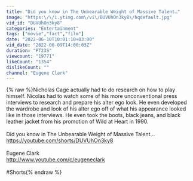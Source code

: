 ```yaml
---
title: "Did you know in The Unbearable Weight of Massive Talent…"
image: "https:\/\/i.ytimg.com\/vi\/DUVUhOn3ky8\/hqdefault.jpg"
vid_id: "DUVUhOn3ky8"
categories: "Entertainment"
tags: ["movie","fact","film"]
date: "2022-06-10T10:01:10+03:00"
vid_date: "2022-06-09T14:00:03Z"
duration: "PT23S"
viewcount: "19771"
likeCount: "1354"
dislikeCount: ""
channel: "Eugene Clark"
---
```

{% raw %}Nicholas Cage actually had to do research on how to play himself. Nicolas had to watch some of his more unconventional press interviews to research and prepare his alter ego look. He even developed the wardrobe and look of his alter ego off of what his appearance looked like in those interviews. He even took the boots, black jeans, and black leather jacket from his promotion of Wild at Heart in 1990.<br /><br />Did you know in The Unbearable Weight of Massive Talent…<br /><a rel="nofollow" target="blank" href="https://youtube.com/shorts/DUVUhOn3ky8">https://youtube.com/shorts/DUVUhOn3ky8</a><br /><br />Eugene Clark<br /><a rel="nofollow" target="blank" href="http://www.youtube.com/c/eugeneclark">http://www.youtube.com/c/eugeneclark</a><br /><br />#Shorts{% endraw %}
